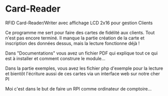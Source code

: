 # Card-Reader
RFID Card-Reader/Writer avec affichage LCD 2x16 pour gestion Clients

Ce programme me sert pour faire des cartes de fidélité aux clients.
Tout n'est pas encore terminé.
Il manque la partie création de la carte et inscription des données dessus, mais la lecture fonctionne déjà !

Dans "Documentations" vous avez un fichier PDF qui explique tout ce qui est à installer et comment construre le module...

Dans la partie exemples, vous avez les fichier php d'exemple pour la lecture et bientôt l'écriture aussi de ces cartes 
via un interface web sur notre cher PI

Moi c'est dans le but de faire un RPI comme ordinateur de comptoire...


